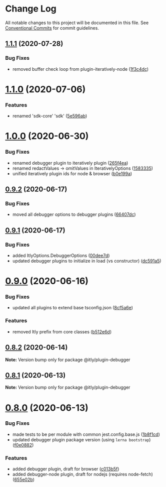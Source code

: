 # Change Log

All notable changes to this project will be documented in this file.
See [Conventional Commits](https://conventionalcommits.org) for commit guidelines.

## [1.1.1](https://github.com/iterativelyhq/itly-sdk/compare/v1.1.0...v1.1.1) (2020-07-28)


### Bug Fixes

* removed buffer check loop from plugin-iteratively-node ([1f3c4dc](https://github.com/iterativelyhq/itly-sdk/commit/1f3c4dc7dd0f6b1b18b07e849e97d0f58ba7d6ef))





# [1.1.0](https://github.com/iterativelyhq/itly-sdk/compare/v1.0.0...v1.1.0) (2020-07-06)


### Features

* renamed 'sdk-core' 'sdk' ([5e596ab](https://github.com/iterativelyhq/itly-sdk/commit/5e596ab1656e2659684024e665d8e57cca0ef258))





# [1.0.0](https://github.com/iterativelyhq/itly-sdk/compare/v0.9.2...v1.0.0) (2020-06-30)


### Bug Fixes

* renamed debugger plugin to iteratively plugin ([265f4ea](https://github.com/iterativelyhq/itly-sdk/commit/265f4eabaa1003df6ee0c2c39c38aeb7bca1205a))
* renamed redactValues -> omitValues in IterativelyOptions ([1583335](https://github.com/iterativelyhq/itly-sdk/commit/15833356fe706512e9a171df085354928ba75eaa))
* unified iteratively plugin ids for node & browser ([b0e199a](https://github.com/iterativelyhq/itly-sdk/commit/b0e199aa2a0d0ee49696dd644a4dca7252805c33))





## [0.9.2](https://github.com/iterativelyhq/itly-sdk/compare/v0.9.1...v0.9.2) (2020-06-17)


### Bug Fixes

* moved all debugger options to debugger plugins ([66407dc](https://github.com/iterativelyhq/itly-sdk/commit/66407dccee5e54ea0402fdfbdbb592fabb7f3627))





## [0.9.1](https://github.com/iterativelyhq/itly-sdk/compare/v0.9.0...v0.9.1) (2020-06-17)


### Bug Fixes

* added ItlyOptions.DebuggerOptions ([00dee7d](https://github.com/iterativelyhq/itly-sdk/commit/00dee7d7d647f77abf3a31ad97cba7892f6f26e8))
* updated debugger plugins to initialize in load (vs constructor) ([dc591a5](https://github.com/iterativelyhq/itly-sdk/commit/dc591a556df87245c6d157a8d6e2dbec6945e1ff))





# [0.9.0](https://github.com/iterativelyhq/itly-sdk/compare/v0.8.3...v0.9.0) (2020-06-16)


### Bug Fixes

* updated all plugins to extend base tsconfig.json ([8cf5a6e](https://github.com/iterativelyhq/itly-sdk/commit/8cf5a6e412e23a5a6ad059cd37acb08f5ae552ce))


### Features

* removed Itly prefix from core classes ([b512e6d](https://github.com/iterativelyhq/itly-sdk/commit/b512e6d828cd307b95f879ea9b4d1aa0054494ca))





## [0.8.2](https://github.com/iterativelyhq/itly-sdk/compare/v0.8.1...v0.8.2) (2020-06-14)

**Note:** Version bump only for package @itly/plugin-debugger





## [0.8.1](https://github.com/iterativelyhq/itly-sdk/compare/v0.8.0...v0.8.1) (2020-06-13)

**Note:** Version bump only for package @itly/plugin-debugger





# [0.8.0](https://github.com/iterativelyhq/itly-sdk/compare/v0.7.1...v0.8.0) (2020-06-13)


### Bug Fixes

* made tests to be per module with common jest.config.base.js ([1b8f1cd](https://github.com/iterativelyhq/itly-sdk/commit/1b8f1cd968d90a698ecf12d0a3f34dc5cf76cb0b))
* updated debugger plugin package version (using `lerna bootstrap`) ([f0e0882](https://github.com/iterativelyhq/itly-sdk/commit/f0e088239c2d9f3cd58ace1b1119ba56c56ede01))


### Features

* added debugger plugin, draft for browser ([c013b5f](https://github.com/iterativelyhq/itly-sdk/commit/c013b5f6ee92d6eddae2e9d48fb2793b569136d4))
* added debugger-node plugin, draft for nodejs (requires node-fetch) ([655e02b](https://github.com/iterativelyhq/itly-sdk/commit/655e02bf75393bf057f27c88fd624eead7edc8fd))
